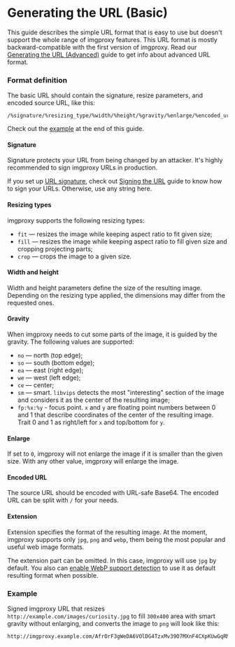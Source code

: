 # Generating the URL (Basic)

This guide describes the simple URL format that is easy to use but doesn't support the whole range of imgproxy features. This URL format is mostly backward-compatible with the first version of imgproxy. Read our [Generating the URL (Advanced)](./generating_the_url_advanced.md) guide to get info about advanced URL format.

### Format definition

The basic URL should contain the signature, resize parameters, and encoded source URL, like this:

```
/%signature/%resizing_type/%width/%height/%gravity/%enlarge/%encoded_url.%extension
```

Check out the [example](#example) at the end of this guide.

#### Signature

Signature protects your URL from being changed by an attacker. It's highly recommended to sign imgproxy URLs in production.

If you set up [URL signature](./configuration.md#url-signature), check out [Signing the URL](./signing_the_url.md) guide to know how to sign your URLs. Otherwise, use any string here.

#### Resizing types

imgproxy supports the following resizing types:

* `fit` — resizes the image while keeping aspect ratio to fit given size;
* `fill` — resizes the image while keeping aspect ratio to fill given size and cropping projecting parts;
* `crop` — crops the image to a given size.

#### Width and height

Width and height parameters define the size of the resulting image. Depending on the resizing type applied, the dimensions may differ from the requested ones.

#### Gravity

When imgproxy needs to cut some parts of the image, it is guided by the gravity. The following values are supported:

* `no` — north (top edge);
* `so` — south (bottom edge);
* `ea` — east (right edge);
* `we` — west (left edge);
* `ce` — center;
* `sm` — smart. `libvips` detects the most "interesting" section of the image and considers it as the center of the resulting image;
* `fp:%x:%y` - focus point. `x` and `y` are floating point numbers between 0 and 1 that describe coordinates of the center of the resulting image. Trait 0 and 1 as right/left for `x` and top/bottom for `y`.

#### Enlarge

If set to `0`, imgproxy will not enlarge the image if it is smaller than the given size. With any other value, imgproxy will enlarge the image.

#### Encoded URL

The source URL should be encoded with URL-safe Base64. The encoded URL can be split with `/` for your needs.

#### Extension

Extension specifies the format of the resulting image. At the moment, imgproxy supports only `jpg`, `png` and `webp`, them being the most popular and useful web image formats.

The extension part can be omitted. In this case, imgproxy will use `jpg` by default. You also can [enable WebP support detection](./configuration.md#webp-support-detection) to use it as default resulting format when possible.

### Example

Signed imgproxy URL that resizes `http://example.com/images/curiosity.jpg` to fill `300x400` area with smart gravity without enlarging, and converts the image to `png` will look like this:

```
http://imgproxy.example.com/AfrOrF3gWeDA6VOlDG4TzxMv39O7MXnF4CXpKUwGqRM/fill/300/400/sm/0/aHR0cDovL2V4YW1w/bGUuY29tL2ltYWdl/cy9jdXJpb3NpdHku/anBn.png
```
